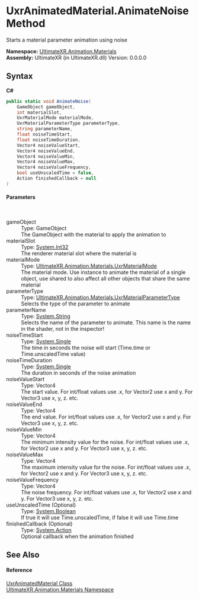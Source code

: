 # UxrAnimatedMaterial.AnimateNoise Method 
 

Starts a material parameter animation using noise

**Namespace:**&nbsp;<a href="N_UltimateXR_Animation_Materials">UltimateXR.Animation.Materials</a><br />**Assembly:**&nbsp;UltimateXR (in UltimateXR.dll) Version: 0.0.0.0

## Syntax

**C#**<br />
``` C#
public static void AnimateNoise(
	GameObject gameObject,
	int materialSlot,
	UxrMaterialMode materialMode,
	UxrMaterialParameterType parameterType,
	string parameterName,
	float noiseTimeStart,
	float noiseTimeDuration,
	Vector4 noiseValueStart,
	Vector4 noiseValueEnd,
	Vector4 noiseValueMin,
	Vector4 noiseValueMax,
	Vector4 noiseValueFrequency,
	bool useUnscaledTime = false,
	Action finishedCallback = null
)
```


#### Parameters
&nbsp;<dl><dt>gameObject</dt><dd>Type: GameObject<br />The GameObject with the material to apply the animation to</dd><dt>materialSlot</dt><dd>Type: <a href="https://docs.microsoft.com/dotnet/api/system.int32" target="_blank" rel="noopener noreferrer">System.Int32</a><br />The renderer material slot where the material is</dd><dt>materialMode</dt><dd>Type: <a href="T_UltimateXR_Animation_Materials_UxrMaterialMode">UltimateXR.Animation.Materials.UxrMaterialMode</a><br />The material mode. Use instance to animate the material of a single object, use shared to also affect all other objects that share the same material</dd><dt>parameterType</dt><dd>Type: <a href="T_UltimateXR_Animation_Materials_UxrMaterialParameterType">UltimateXR.Animation.Materials.UxrMaterialParameterType</a><br />Selects the type of the parameter to animate</dd><dt>parameterName</dt><dd>Type: <a href="https://docs.microsoft.com/dotnet/api/system.string" target="_blank" rel="noopener noreferrer">System.String</a><br />Selects the name of the parameter to animate. This name is the name in the shader, not in the inspector!</dd><dt>noiseTimeStart</dt><dd>Type: <a href="https://docs.microsoft.com/dotnet/api/system.single" target="_blank" rel="noopener noreferrer">System.Single</a><br />The time in seconds the noise will start (Time.time or Time.unscaledTime value)</dd><dt>noiseTimeDuration</dt><dd>Type: <a href="https://docs.microsoft.com/dotnet/api/system.single" target="_blank" rel="noopener noreferrer">System.Single</a><br />The duration in seconds of the noise animation</dd><dt>noiseValueStart</dt><dd>Type: Vector4<br />The start value. For int/float values use .x, for Vector2 use x and y. For Vector3 use x, y, z. etc.</dd><dt>noiseValueEnd</dt><dd>Type: Vector4<br />The end value. For int/float values use .x, for Vector2 use x and y. For Vector3 use x, y, z. etc.</dd><dt>noiseValueMin</dt><dd>Type: Vector4<br />The minimum intensity value for the noise. For int/float values use .x, for Vector2 use x and y. For Vector3 use x, y, z. etc.</dd><dt>noiseValueMax</dt><dd>Type: Vector4<br />The maximum intensity value for the noise. For int/float values use .x, for Vector2 use x and y. For Vector3 use x, y, z. etc.</dd><dt>noiseValueFrequency</dt><dd>Type: Vector4<br />The noise frequency. For int/float values use .x, for Vector2 use x and y. For Vector3 use x, y, z. etc.</dd><dt>useUnscaledTime (Optional)</dt><dd>Type: <a href="https://docs.microsoft.com/dotnet/api/system.boolean" target="_blank" rel="noopener noreferrer">System.Boolean</a><br />If true it will use Time.unscaledTime, if false it will use Time.time</dd><dt>finishedCallback (Optional)</dt><dd>Type: <a href="https://docs.microsoft.com/dotnet/api/system.action" target="_blank" rel="noopener noreferrer">System.Action</a><br />Optional callback when the animation finished</dd></dl>

## See Also


#### Reference
<a href="T_UltimateXR_Animation_Materials_UxrAnimatedMaterial">UxrAnimatedMaterial Class</a><br /><a href="N_UltimateXR_Animation_Materials">UltimateXR.Animation.Materials Namespace</a><br />